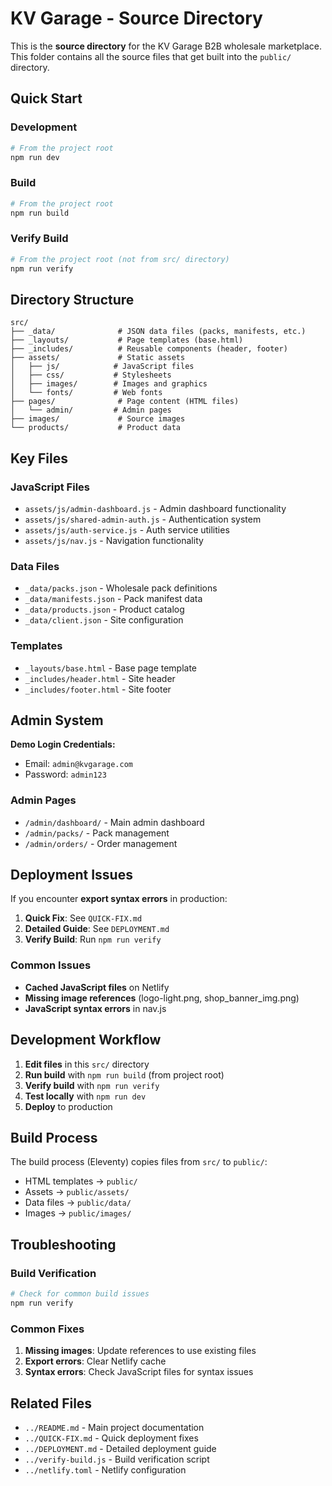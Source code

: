 # KV Garage - Source Directory

This is the **source directory** for the KV Garage B2B wholesale marketplace. This folder contains all the source files that get built into the `public/` directory.

## Quick Start

### Development
```bash
# From the project root
npm run dev
```

### Build
```bash
# From the project root
npm run build
```

### Verify Build
```bash
# From the project root (not from src/ directory)
npm run verify
```

## Directory Structure

```
src/
├── _data/              # JSON data files (packs, manifests, etc.)
├── _layouts/           # Page templates (base.html)
├── _includes/          # Reusable components (header, footer)
├── assets/             # Static assets
│   ├── js/            # JavaScript files
│   ├── css/           # Stylesheets
│   ├── images/        # Images and graphics
│   └── fonts/         # Web fonts
├── pages/              # Page content (HTML files)
│   └── admin/         # Admin pages
├── images/             # Source images
└── products/           # Product data
```

## Key Files

### JavaScript Files
- `assets/js/admin-dashboard.js` - Admin dashboard functionality
- `assets/js/shared-admin-auth.js` - Authentication system
- `assets/js/auth-service.js` - Auth service utilities
- `assets/js/nav.js` - Navigation functionality

### Data Files
- `_data/packs.json` - Wholesale pack definitions
- `_data/manifests.json` - Pack manifest data
- `_data/products.json` - Product catalog
- `_data/client.json` - Site configuration

### Templates
- `_layouts/base.html` - Base page template
- `_includes/header.html` - Site header
- `_includes/footer.html` - Site footer

## Admin System

**Demo Login Credentials:**
- Email: `admin@kvgarage.com`
- Password: `admin123`

### Admin Pages
- `/admin/dashboard/` - Main admin dashboard
- `/admin/packs/` - Pack management
- `/admin/orders/` - Order management

## Deployment Issues

If you encounter **export syntax errors** in production:

1. **Quick Fix**: See `QUICK-FIX.md`
2. **Detailed Guide**: See `DEPLOYMENT.md`
3. **Verify Build**: Run `npm run verify`

### Common Issues
- **Cached JavaScript files** on Netlify
- **Missing image references** (logo-light.png, shop_banner_img.png)
- **JavaScript syntax errors** in nav.js

## Development Workflow

1. **Edit files** in this `src/` directory
2. **Run build** with `npm run build` (from project root)
3. **Verify build** with `npm run verify`
4. **Test locally** with `npm run dev`
5. **Deploy** to production

## Build Process

The build process (Eleventy) copies files from `src/` to `public/`:
- HTML templates → `public/`
- Assets → `public/assets/`
- Data files → `public/data/`
- Images → `public/images/`

## Troubleshooting

### Build Verification
```bash
# Check for common build issues
npm run verify
```

### Common Fixes
1. **Missing images**: Update references to use existing files
2. **Export errors**: Clear Netlify cache
3. **Syntax errors**: Check JavaScript files for syntax issues

## Related Files

- `../README.md` - Main project documentation
- `../QUICK-FIX.md` - Quick deployment fixes
- `../DEPLOYMENT.md` - Detailed deployment guide
- `../verify-build.js` - Build verification script
- `../netlify.toml` - Netlify configuration
